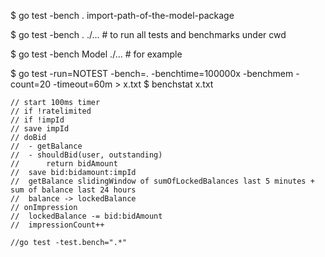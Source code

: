 $ go test -bench . import-path-of-the-model-package

$ go test -bench . ./... # to run all tests and benchmarks under cwd

$ go test -bench Model ./... # for example

$ go test -run=NOTEST -bench=. -benchtime=100000x -benchmem -count=20 -timeout=60m  > x.txt
$ benchstat x.txt

	// start 100ms timer
	// if !ratelimited
	// if !impId
	// save impId
	// doBid
	// 	- getBalance
	//  - shouldBid(user, outstanding)
	// 		return bidAmount
	// 	save bid:bidamount:impId
	//  getBalance slidingWindow of sumOfLockedBalances last 5 minutes + sum of balance last 24 hours
	// 	balance -> lockedBalance
	// onImpression
	// 	lockedBalance -= bid:bidAmount
	//  impressionCount++

	//go test -test.bench=".*"